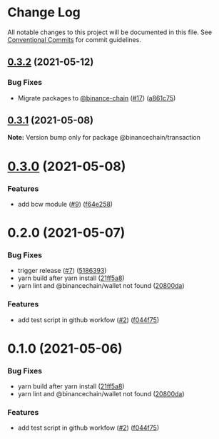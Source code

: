 # Change Log

All notable changes to this project will be documented in this file.
See [Conventional Commits](https://conventionalcommits.org) for commit guidelines.

## [0.3.2](https://github.com/binance-chain-npm/bcw.js/compare/v0.3.1...v0.3.2) (2021-05-12)


### Bug Fixes

* Migrate packages to [@binance-chain](https://github.com/binance-chain) ([#17](https://github.com/binance-chain-npm/bcw.js/issues/17)) ([a861c75](https://github.com/binance-chain-npm/bcw.js/commit/a861c75af667311bc870bd01c4b0243529fb43f6))





## [0.3.1](https://github.com/binance-chain-npm/bcw.js/compare/v0.3.0...v0.3.1) (2021-05-08)

**Note:** Version bump only for package @binancechain/transaction





# [0.3.0](https://github.com/binance-chain-npm/bcw.js/compare/v0.2.0...v0.3.0) (2021-05-08)


### Features

* add bcw module ([#9](https://github.com/binance-chain-npm/bcw.js/issues/9)) ([f64e258](https://github.com/binance-chain-npm/bcw.js/commit/f64e2581639bfdd0f07bc47bff66c470523fc387))





# 0.2.0 (2021-05-07)


### Bug Fixes

* trigger release ([#7](https://github.com/binance-chain-npm/bcw.js/issues/7)) ([5186393](https://github.com/binance-chain-npm/bcw.js/commit/5186393450670290ee1b8df4f46cf50f4126a3e4))
* yarn build after yarn install ([21ff5a8](https://github.com/binance-chain-npm/bcw.js/commit/21ff5a81e23a1578984e8b829641ac84d670a58b))
* yarn lint and @binancechain/wallet not found ([20800da](https://github.com/binance-chain-npm/bcw.js/commit/20800da580217b5978ff4a7fa164a58cebf810d4))


### Features

* add test script in github workfow ([#2](https://github.com/binance-chain-npm/bcw.js/issues/2)) ([f044f75](https://github.com/binance-chain-npm/bcw.js/commit/f044f75dd9f41ce1f4b0abac7fae274458749f43))





# 0.1.0 (2021-05-06)


### Bug Fixes

* yarn build after yarn install ([21ff5a8](https://github.com/binance-chain-npm/bcw.js/commit/21ff5a81e23a1578984e8b829641ac84d670a58b))
* yarn lint and @binancechain/wallet not found ([20800da](https://github.com/binance-chain-npm/bcw.js/commit/20800da580217b5978ff4a7fa164a58cebf810d4))


### Features

* add test script in github workfow ([#2](https://github.com/binance-chain-npm/bcw.js/issues/2)) ([f044f75](https://github.com/binance-chain-npm/bcw.js/commit/f044f75dd9f41ce1f4b0abac7fae274458749f43))
